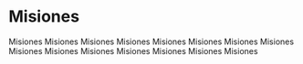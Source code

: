 # Misiones

Misiones Misiones Misiones Misiones Misiones Misiones Misiones Misiones Misiones Misiones Misiones Misiones Misiones Misiones Misiones 
